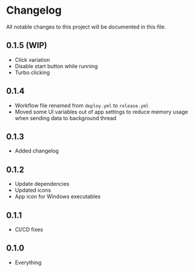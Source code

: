 # Changelog

All notable changes to this project will be documented in this file.

## 0.1.5 (WIP)

* Click variation
* Disable start button while running
* Turbo clicking

## 0.1.4

* Workflow file renamed from `deploy.yml` to `release.yml`
* Moved some UI variables out of app settings to reduce memory usage when sending data to background thread

## 0.1.3

* Added changelog

## 0.1.2

* Update dependencies
* Updated icons
* App icon for Windows executables

## 0.1.1

* CI/CD fixes

## 0.1.0

* Everything
